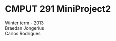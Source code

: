 CMPUT 291 MiniProject2
============

Winter term - 2013    
Braedan Jongerius     
Carlos Rodrigues    
